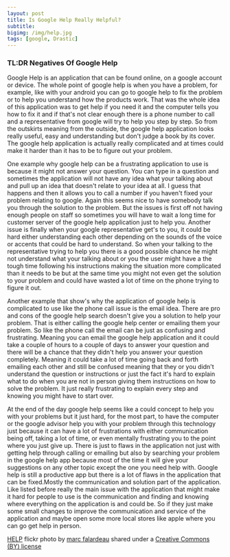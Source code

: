 ```yaml
---
layout: post
title: Is Google Help Really Helpful?
subtitle:
bigimg: /img/help.jpg
tags: [google, Drastic]
---
```



### TL:DR Negatives Of Google Help

Google Help is an application that can be found online, on a google account or device.
The whole point of google help is when you have a problem, for example, like with your
android you can go to google help to fix the problem or to help you understand how
the products work. That was the whole idea of this application was to get help
if you need it and the computer tells you how to fix it and if that's not clear enough
there is a phone number to call and a representative from google will try to help
you step by step. So from the outskirts meaning from the outside, the google help
application looks really useful, easy and understanding but don't judge a book by its
cover. The google help application is actually really complicated and at times could make it harder than it has to be to figure out your problem.

  One example why google help can be a frustrating application to use is because it might not answer your question. You can type in a question and sometimes the application
will not have any idea what your talking about and pull up an idea that doesn't relate to your idea at all. I guess that happens and then it allows you to call a number
if you haven't fixed your problem relating to google. Again this seems nice to have somebody talk you through the solution to the problem. But the issues is first off not having enough people on staff so sometimes you will have to wait a long time for customer server of the google help application just to help you. Another issue is finally when your google representative get's to you, it could be hard either understanding each other depending on the sounds of the voice or accents that could be hard to understand.
So when your talking to the representative trying to help you there is a good possible chance he might not understand what your talking about or you the user might have a
the tough time following his instructions making the situation more complicated than it needs to be but at the same time you might not even get the solution to your problem and
could have wasted a lot of time on the phone trying to figure it out.

  Another example that show's why the application of google help is complicated to use
like the phone call issue is the email idea. There are pro and cons of the google help search doesn't give you a solution to help your problem. That is either calling the google help center or emailing them your problem. So like the phone call the email
can be just as confusing and frustrating. Meaning you can email the google help application and it could take a couple of hours to a couple of days to answer your
question and there will be a chance that they didn't help you answer your question completely. Meaning it could take a lot of time going back and forth emailing each other
and still be confused meaning that they or you didn't understand the question or instructions or just the fact it's hard to explain what to do when you are not in person
giving them instructions on how to solve the problem. It just really frustrating to explain every step and knowing you might have to start over.

  At the end of the day google help seems like a could concept to help you with your
problems but it just hard, for the most part, to have the computer or the google advisor
help you with your problem through this technology just because it can have a lot
of frustrations with either communication being off, taking a lot of time, or even
mentally frustrating you to the point where you just give up. There is just to flaws
in the application not just with getting help through calling or emailing but also by searching your problem in the google help app because most of the time it will give your suggestions on any other topic except the one you need help with. Google help
is still a productive app but there is a lot of flaws in the application that can be fixed.Mostly the communication and solution part of the application. Like listed before really the main issue with the application that might make it hard for people to use is the communication and finding and knowing where everything on the application is and could be. So if they just make some small changes to improve the communication and service of the application and maybe open some more local stores like apple where you can go get help in person.







<a title="HELP" href="https://flickr.com/photos/49889874@N05/5645164344">HELP</a> flickr photo by <a href="https://flickr.com/people/49889874@N05">marc falardeau</a> shared under a <a href="https://creativecommons.org/licenses/by/2.0/">Creative Commons (BY) license</a> </small>
